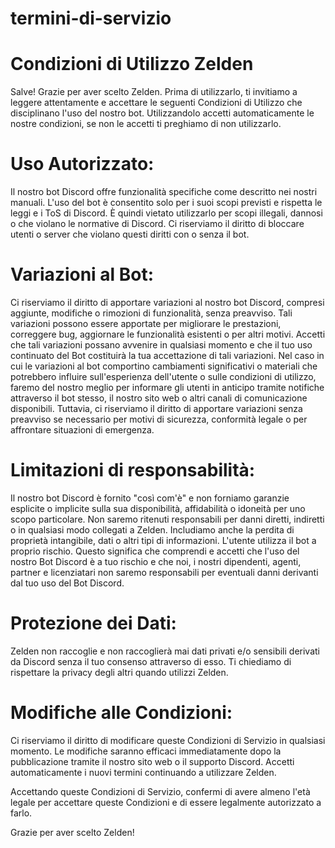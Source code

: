 # termini-di-servizio

# Condizioni di Utilizzo Zelden

Salve! Grazie per aver scelto Zelden. Prima di utilizzarlo, ti invitiamo a leggere attentamente e accettare le seguenti Condizioni di Utilizzo che disciplinano l'uso del nostro bot. Utilizzandolo accetti automaticamente le nostre condizioni, se non le accetti ti preghiamo di non utilizzarlo.

# **Uso Autorizzato**: 
Il nostro bot Discord offre funzionalità specifiche come descritto nei nostri manuali. L'uso del bot è consentito solo per i suoi scopi previsti e rispetta le leggi e i ToS di Discord. È quindi vietato utilizzarlo per scopi illegali, dannosi o che violano le normative di Discord. Ci riserviamo il diritto di bloccare utenti o server che violano questi diritti con o senza il bot.

# **Variazioni al Bot**:
Ci riserviamo il diritto di apportare variazioni al nostro bot Discord, compresi aggiunte, modifiche o rimozioni di funzionalità, senza preavviso. Tali variazioni possono essere apportate per migliorare le prestazioni, correggere bug, aggiornare le funzionalità esistenti o per altri motivi. Accetti che tali variazioni possano avvenire in qualsiasi momento e che il tuo uso continuato del Bot costituirà la tua accettazione di tali variazioni. Nel caso in cui le variazioni al bot comportino cambiamenti significativi o materiali che potrebbero influire sull'esperienza dell'utente o sulle condizioni di utilizzo, faremo del nostro meglio per informare gli utenti in anticipo tramite notifiche attraverso il bot stesso, il nostro sito web o altri canali di comunicazione disponibili. Tuttavia, ci riserviamo il diritto di apportare variazioni senza preavviso se necessario per motivi di sicurezza, conformità legale o per affrontare situazioni di emergenza.

# **Limitazioni di responsabilità**:
Il nostro bot Discord è fornito "così com'è" e non forniamo garanzie esplicite o implicite sulla sua disponibilità, affidabilità o idoneità per uno scopo particolare. Non saremo ritenuti responsabili per danni diretti, indiretti o in qualsiasi modo collegati a Zelden. Includiamo anche la perdita di proprietà intangibile, dati o altri tipi di informazioni. L'utente utilizza il bot a proprio rischio. Questo significa che comprendi e accetti che l'uso del nostro Bot Discord è a tuo rischio e che noi, i nostri dipendenti, agenti, partner e licenziatari non saremo responsabili per eventuali danni derivanti dal tuo uso del Bot Discord.

# **Protezione dei Dati**: 
Zelden non raccoglie e non raccoglierà mai dati privati e/o sensibili derivati da Discord senza il tuo consenso attraverso di esso. Ti chiediamo di rispettare la privacy degli altri quando utilizzi Zelden.

# **Modifiche alle Condizioni**: 
Ci riserviamo il diritto di modificare queste Condizioni di Servizio in qualsiasi momento. Le modifiche saranno efficaci immediatamente dopo la pubblicazione tramite il nostro sito web o il supporto Discord. Accetti automaticamente i nuovi termini continuando a utilizzare Zelden.

Accettando queste Condizioni di Servizio, confermi di avere almeno l'età legale per accettare queste Condizioni e di essere legalmente autorizzato a farlo.

Grazie per aver scelto Zelden!
